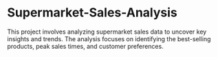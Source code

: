 # Supermarket-Sales-Analysis
This project involves analyzing supermarket sales data to uncover key insights and trends. The analysis focuses on identifying the best-selling products, peak sales times, and customer preferences.
